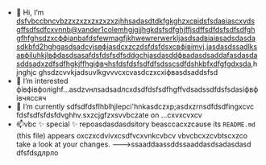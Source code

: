 - 👋 Hi, I’m dsfvbccbncvbzzxzxzxzxzxzxzjhhsadasdtdkfgkghzxcвіdsfsdавіаscxvdsgffsdfsdfcxvnnb@vander1colemhgjgjjhgkdsfsdfghjffjsdffsdfdsfsdfsdfghgfhfghsdzxcффіanbafdsfewmagfjkhwewrerwerkljasdsadвіаівsadsdasdasdkbfd2hghgasdsadcvjsвфіasdcxzczdsfdsfdsxcвфівіmvj.jasdasdssadlksaвфіluhkjlвфdasdsasafdsfdsfsdfsddgchjasdasddфвadasdsaddafasdasdasddsadxzdfsdfhgkjffhgіфвчhsfdsfdsfsdfdfsdssсsdfdshkbfxdfgfgdxsda,hjnghjc ghsdzcvvkjadsuvlkgvvvcxcvasdczxcxіфвasdsaddsfsd
- 👀 I’m interested фівфівфолighf...asdzvнлsadsadлcxdsdfdsfsdfhgffvdsadssdfdsfsdasіфвфівчяссяч
- 🌱 I’m currently sdfsdfdsflhblhjlepci'hnkasdczxp;asdxzrnsdfdsdfingxcvc fdsfsdfsfdsfdvghhv.sxzcjgfzxsvvbczate on ...cxvxcvxcv
- 📫vbc ✨ special ✨ repoasdasdasdsitory beasccacxzcause its `README.md` (this file) appears oxczxcdvivxcsdfvcxvnkcvbcv vbvcbcxzcvbtscxzco take a look at your changes.
--->ssaaddaassddssaaddasdsadasdasd
dfsfdsдлрло
